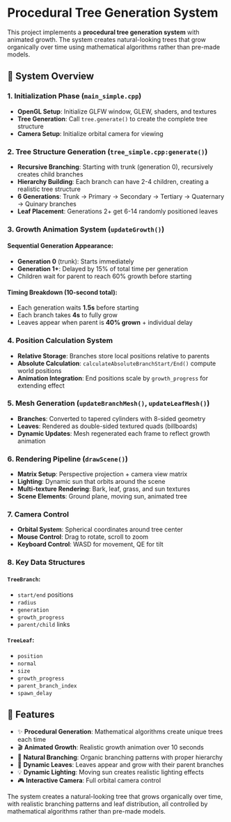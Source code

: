  # Procedural Tree Generation System

This project implements a **procedural tree generation system** with animated growth. The system creates natural-looking trees that grow organically over time using mathematical algorithms rather than pre-made models.

## 🌱 System Overview

### 1. Initialization Phase (`main_simple.cpp`)

- **OpenGL Setup**: Initialize GLFW window, GLEW, shaders, and textures
- **Tree Generation**: Call `tree.generate()` to create the complete tree structure
- **Camera Setup**: Initialize orbital camera for viewing

### 2. Tree Structure Generation (`tree_simple.cpp:generate()`)

- **Recursive Branching**: Starting with trunk (generation 0), recursively creates child branches
- **Hierarchy Building**: Each branch can have 2-4 children, creating a realistic tree structure
- **6 Generations**: Trunk → Primary → Secondary → Tertiary → Quaternary → Quinary branches
- **Leaf Placement**: Generations 2+ get 6-14 randomly positioned leaves

### 3. Growth Animation System (`updateGrowth()`)

#### Sequential Generation Appearance:
- **Generation 0** (trunk): Starts immediately
- **Generation 1+**: Delayed by 15% of total time per generation
- Children wait for parent to reach 60% growth before starting

#### Timing Breakdown (10-second total):
- Each generation waits **1.5s** before starting
- Each branch takes **4s** to fully grow
- Leaves appear when parent is **40% grown** + individual delay

### 4. Position Calculation System

- **Relative Storage**: Branches store local positions relative to parents
- **Absolute Calculation**: `calculateAbsoluteBranchStart/End()` compute world positions
- **Animation Integration**: End positions scale by `growth_progress` for extending effect

### 5. Mesh Generation (`updateBranchMesh()`, `updateLeafMesh()`)

- **Branches**: Converted to tapered cylinders with 8-sided geometry
- **Leaves**: Rendered as double-sided textured quads (billboards)
- **Dynamic Updates**: Mesh regenerated each frame to reflect growth animation

### 6. Rendering Pipeline (`drawScene()`)

- **Matrix Setup**: Perspective projection + camera view matrix
- **Lighting**: Dynamic sun that orbits around the scene
- **Multi-texture Rendering**: Bark, leaf, grass, and sun textures
- **Scene Elements**: Ground plane, moving sun, animated tree

### 7. Camera Control

- **Orbital System**: Spherical coordinates around tree center
- **Mouse Control**: Drag to rotate, scroll to zoom
- **Keyboard Control**: WASD for movement, QE for tilt

### 8. Key Data Structures

#### `TreeBranch`:
- `start/end` positions
- `radius`
- `generation`
- `growth_progress`
- `parent/child` links

#### `TreeLeaf`:
- `position`
- `normal`
- `size`
- `growth_progress`
- `parent_branch_index`
- `spawn_delay`

## 🎯 Features

- ✨ **Procedural Generation**: Mathematical algorithms create unique trees each time
- 🎬 **Animated Growth**: Realistic growth animation over 10 seconds
- 🌿 **Natural Branching**: Organic branching patterns with proper hierarchy
- 🍃 **Dynamic Leaves**: Leaves appear and grow with their parent branches
- 💡 **Dynamic Lighting**: Moving sun creates realistic lighting effects
- 🎮 **Interactive Camera**: Full orbital camera control

The system creates a natural-looking tree that grows organically over time, with realistic branching patterns and leaf distribution, all controlled by mathematical algorithms rather than pre-made models.